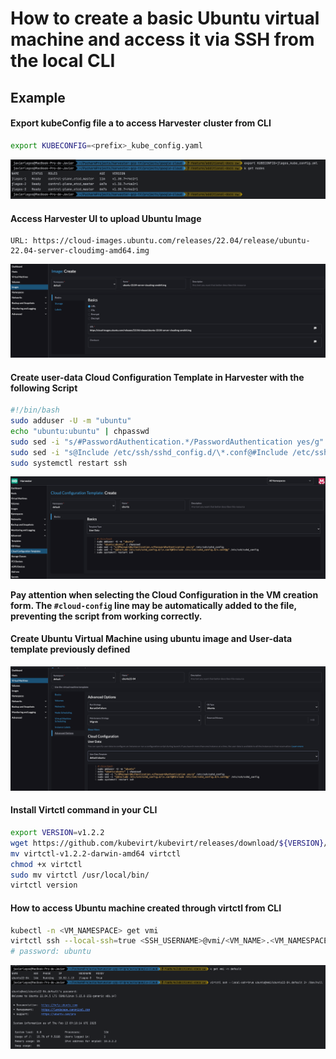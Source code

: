 # How to create a basic Ubuntu virtual machine and access it via SSH from the local CLI

## Example

#### Export kubeConfig file a to access Harvester cluster from CLI

```bash
export KUBECONFIG=<prefix>_kube_config.yaml
```
![](../images/VM_SETUP_AND_SSH_LOGIN_1.png)

#### Access Harvester UI to upload Ubuntu Image

```console
URL: https://cloud-images.ubuntu.com/releases/22.04/release/ubuntu-22.04-server-cloudimg-amd64.img
```
![](../images/VM_SETUP_AND_SSH_LOGIN_2.png)

#### Create user-data Cloud Configuration Template in Harvester with the following Script

```bash
#!/bin/bash
sudo adduser -U -m "ubuntu"
echo "ubuntu:ubuntu" | chpasswd
sudo sed -i "s/#PasswordAuthentication.*/PasswordAuthentication yes/g" /etc/ssh/sshd_config
sudo sed -i "s@Include /etc/ssh/sshd_config.d/\*.conf@#Include /etc/ssh/sshd_config.d/*.conf@g" /etc/ssh/sshd_config
sudo systemctl restart ssh
```
![](../images/VM_SETUP_AND_SSH_LOGIN_3.png)

**Pay attention when selecting the Cloud Configuration in the VM creation form. The `#cloud-config` line may be automatically added to the file, preventing the script from working correctly.**

#### Create Ubuntu Virtual Machine using ubuntu image and User-data template previously defined

![](../images/VM_SETUP_AND_SSH_LOGIN_4.png)

#### Install Virtctl command in your CLI

```bash
export VERSION=v1.2.2
wget https://github.com/kubevirt/kubevirt/releases/download/${VERSION}/virtctl-${VERSION}-darwin-amd64
mv virtctl-v1.2.2-darwin-amd64 virtctl
chmod +x virtctl
sudo mv virtctl /usr/local/bin/
virtctl version
```

#### How to access Ubuntu machine created through virtctl from CLI 

```bash
kubectl -n <VM_NAMESPACE> get vmi
virtctl ssh --local-ssh=true <SSH_USERNAME>@vmi/<VM_NAME>.<VM_NAMESPACE>
# password: ubuntu
```

![](../images/VM_SETUP_AND_SSH_LOGIN_5.png)
